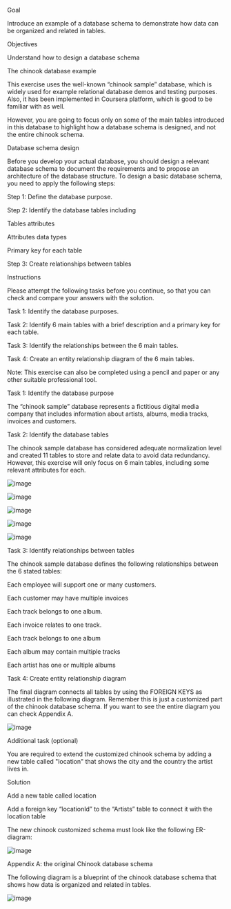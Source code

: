 Goal 

Introduce an example of a database schema to demonstrate how data can be organized and related in tables.


Objectives  

Understand how to design a database schema


The chinook database example 

This exercise uses the well-known “chinook sample” database, which is widely used for example relational database demos and testing purposes. Also, it has been implemented in Coursera platform, which is good to be familiar with as well.

However, you are going to focus only on some of the main tables introduced in this database to highlight how a database schema is designed, and not the entire chinook schema.


Database schema design 

Before you develop your actual database, you should design a relevant database schema to document the requirements and to propose an architecture of the database structure. To design a basic database schema, you need to apply the following steps:  

Step 1: Define the database purpose.  

Step 2: Identify the database tables including 

Tables attributes 

Attributes data types 

Primary key for each table  

Step 3: Create relationships between tables

 

Instructions 

Please attempt the following tasks before you continue, so that you can check and compare your answers with the solution. 

Task 1: Identify the database purposes.  

Task 2: Identify 6 main tables with a brief description and a primary key for each table.  

Task 3: Identify the relationships between the 6 main tables. 

Task 4: Create an entity relationship diagram of the 6 main tables. 

 

Note: This exercise can also be completed using a pencil and paper or any other suitable professional tool.


Task 1: Identify the database purpose 

The “chinook sample” database represents a fictitious digital media company that includes information about artists, albums, media tracks, invoices and customers. 

 

Task 2: Identify the database tables 

The chinook sample database has considered adequate normalization level and created 11 tables to store and relate data to avoid data redundancy. However, this exercise will only focus on 6 main tables, including some relevant attributes for each.  

![image](https://github.com/janaom/Meta-Database-Engineer-Professional-Certificate/assets/83917694/88851c06-e93c-40f7-ba1a-bbdcd9e149ed)

![image](https://github.com/janaom/Meta-Database-Engineer-Professional-Certificate/assets/83917694/264853d6-2c71-4925-96b5-46653750411d)

![image](https://github.com/janaom/Meta-Database-Engineer-Professional-Certificate/assets/83917694/e4fec2a0-45c1-40ca-8f6c-0903a92da419)

![image](https://github.com/janaom/Meta-Database-Engineer-Professional-Certificate/assets/83917694/bc9afbdf-ba17-41ba-92ad-97cc2121b5e0)

![image](https://github.com/janaom/Meta-Database-Engineer-Professional-Certificate/assets/83917694/f2a55da1-43b7-4c5b-b706-33dfa8605680)


Task 3: Identify relationships between tables 

The chinook sample database defines the following relationships between the 6 stated tables:  

Each employee will support one or many customers.  

Each customer may have multiple invoices  

Each track belongs to one album. 

Each invoice relates to one track. 

Each track belongs to one album  

Each album may contain multiple tracks 

Each artist has one or multiple albums 


Task 4: Create entity relationship diagram 

The final diagram connects all tables by using the FOREIGN KEYS as illustrated in the following diagram. Remember this is just a customized part of the chinook database schema. If you want to see the entire diagram you can check Appendix A. 

![image](https://github.com/janaom/Meta-Database-Engineer-Professional-Certificate/assets/83917694/b73aaf6d-b810-4abe-8987-34b306980d0c)


Additional task (optional)

You are required to extend the customized chinook schema by adding a new table called "location" that shows the city and the country the artist lives in. 


Solution 

Add a new table called location  

Add a foreign key “locationId” to the “Artists” table to connect it with the location table 

The new chinook customized schema must look like the following ER-diagram:

![image](https://github.com/janaom/Meta-Database-Engineer-Professional-Certificate/assets/83917694/816a7668-509e-4d0d-9d68-aeebed6c4d2f)


Appendix A: the original Chinook database schema 

The following diagram is a blueprint of the chinook database schema that shows how data is organized and related in tables.  

![image](https://github.com/janaom/Meta-Database-Engineer-Professional-Certificate/assets/83917694/ce4b9fff-4ea1-4e8c-844d-ac8d7cd9b84c)


